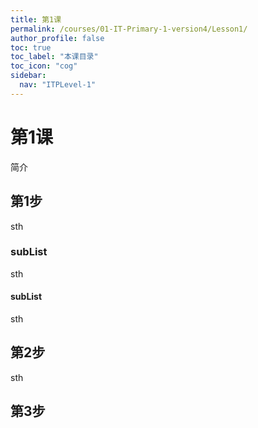 ```yaml
---
title: 第1课
permalink: /courses/01-IT-Primary-1-version4/Lesson1/
author_profile: false
toc: true
toc_label: "本课目录"
toc_icon: "cog"
sidebar:
  nav: "ITPLevel-1"
---
```

# 第1课
简介
## 第1步
sth
### subList
sth
#### subList
sth
## 第2步
sth
## 第3步
